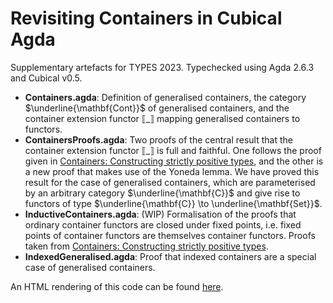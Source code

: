 # Revisiting Containers in Cubical Agda

Supplementary artefacts for TYPES 2023. Typechecked using Agda 2.6.3 and Cubical v0.5.

- **Containers.agda**: Definition of generalised containers, the category $\underline{\mathbf{Cont}}$ of generalised containers, and the container extension functor ⟦\_⟧ mapping generalised containers to functors.
- **ContainersProofs.agda**: Two proofs of the central result that the container extension functor ⟦\_⟧ is full and faithful. One follows the proof given in [Containers: Constructing strictly positive types](https://www.sciencedirect.com/science/article/pii/S0304397505003373), and the other is a new proof that makes use of the Yoneda lemma. We have proved this result for the case of generalised containers, which are parameterised by an arbitrary category $\underline{\mathbf{C}}$ and give rise to functors of type $\underline{\mathbf{C}} \to \underline{\mathbf{Set}}$.
- **InductiveContainers.agda**: (WIP) Formalisation of the proofs that ordinary container functors are closed under fixed points, i.e. fixed points of container functors are themselves container functors. Proofs taken from [Containers: Constructing strictly positive types](https://www.sciencedirect.com/science/article/pii/S0304397505003373).
- **IndexedGeneralised.agda**: Proof that indexed containers are a special case of generalised containers.

An HTML rendering of this code can be found [here](https://stefaniatadama.com/agda_html/README.html).
